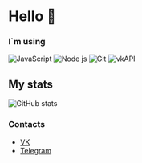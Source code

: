 # Hello 👋 


### I`m using
![JavaScript](https://img.shields.io/badge/-JavaScript-%23e9d54c?logo=javascript&logoColor=white&style=flat-square) ![Node js](https://img.shields.io/badge/-node%20js-success?style=flat-square&logo=nodedotjs) ![Git](https://img.shields.io/badge/-Git-%23ea4f32?logo=git&logoColor=white&style=flat-square) ![vkAPI](https://img.shields.io/static/v1?logo=vk&message=API&color=gray&label=)


## My stats

![GitHub stats](https://github-readme-stats.vercel.app/api?username=Hiskiso&show_icons=true&count_private=true&theme=github_dark)  

### Contacts

- [VK](https://vk.com/au_nv)
- [Telegram](https://t.me/A1z9o1o1)
